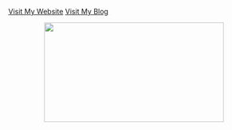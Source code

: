 <!-- Markdown-->
[Visit My Website](https://markkimotho.github.io/)
[Visit My Blog](https://ktinega.substack.com/)
<div align="center">
  <img src="https://i.imgur.com/MvMxQ1a.gif" width="360" height="201"/>
</div>
